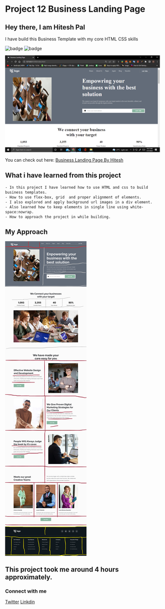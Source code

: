 # Project 12 Business Landing Page

## Hey there, I am Hitesh Pal

I have build this Business Template with my core HTML CSS skills


![badge](https://img.shields.io/badge/Project%2012-Business%20Landing%20Page-yellowgreen)
![badge](https://img.shields.io/badge/HTML-CSS-green)

![image](./images/created.png)

You can check out here: [Business Landing Page By Hitesh](https://business-landing-page-by-hitesh.netlify.app/)



## What i have learned from this project

    - In this project I have learned how to use HTML and css to build business templates.
    - How to use flex-box, grid  and proper alignment of elements.
    - I also explored and apply background url images in a div element.
    - Also learned how to keep elements in single line using white-space:nowrap.
    - How to approach the project in while building.

## My Approach

![image](./images/approach.png)

## This project took me around 4 hours approximately.

### Connect with me 
[Twitter](https://twitter.com/HiteshP25522550) 
[Linkdin](https://www.linkedin.com/in/hitesh-pal-8379011ab/)
